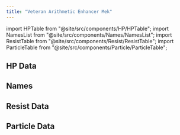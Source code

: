 ```yaml
---
title: "Veteran Arithmetic Enhancer Mek"
---
```


import HPTable from "@site/src/components/HP/HPTable";
import NamesList from "@site/src/components/Names/NamesList";
import ResistTable from "@site/src/components/Resist/ResistTable";
import ParticleTable from "@site/src/components/Particle/ParticleTable";

## HP Data

<HPTable item_key="veteranarithmeticenhancermek" data_src="enemy" />

## Names

<NamesList item_key="veteranarithmeticenhancermek" data_src="enemy" />

## Resist Data

<ResistTable item_key="veteranarithmeticenhancermek" data_src="enemy" />

## Particle Data

<ParticleTable item_key="veteranarithmeticenhancermek" data_src="enemy" />
